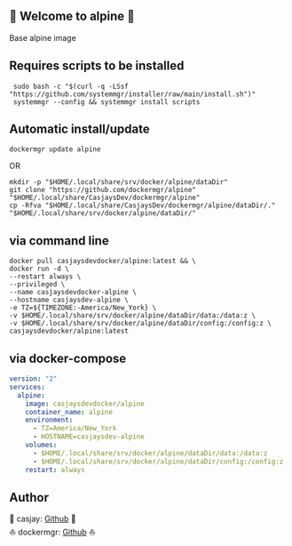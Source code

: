 ## 👋 Welcome to alpine 🚀  

 Base alpine image  
  
  
## Requires scripts to be installed  

```shell
 sudo bash -c "$(curl -q -LSsf "https://github.com/systemmgr/installer/raw/main/install.sh")"
 systemmgr --config && systemmgr install scripts  
```

## Automatic install/update  

```shell
dockermgr update alpine
```

OR

```shell
mkdir -p "$HOME/.local/share/srv/docker/alpine/dataDir"
git clone "https://github.com/dockermgr/alpine" "$HOME/.local/share/CasjaysDev/dockermgr/alpine"
cp -Rfva "$HOME/.local/share/CasjaysDev/dockermgr/alpine/dataDir/." "$HOME/.local/share/srv/docker/alpine/dataDir/"
```

## via command line  

```shell
docker pull casjaysdevdocker/alpine:latest && \
docker run -d \
--restart always \
--privileged \
--name casjaysdevdocker-alpine \
--hostname casjaysdev-alpine \
-e TZ=${TIMEZONE:-America/New_York} \
-v $HOME/.local/share/srv/docker/alpine/dataDir/data:/data:z \
-v $HOME/.local/share/srv/docker/alpine/dataDir/config:/config:z \
casjaysdevdocker/alpine:latest
```

## via docker-compose  

```yaml
version: "2"
services:
  alpine:
    image: casjaysdevdocker/alpine
    container_name: alpine
    environment:
      - TZ=America/New_York
      - HOSTNAME=casjaysdev-alpine
    volumes:
      - $HOME/.local/share/srv/docker/alpine/dataDir/data:/data:z
      - $HOME/.local/share/srv/docker/alpine/dataDir/config:/config:z
    restart: always
```

## Author  

🤖 casjay: [Github](https://github.com/casjay) 🤖  
⛵ dockermgr: [Github](https://github.com/dockermgr) ⛵  
